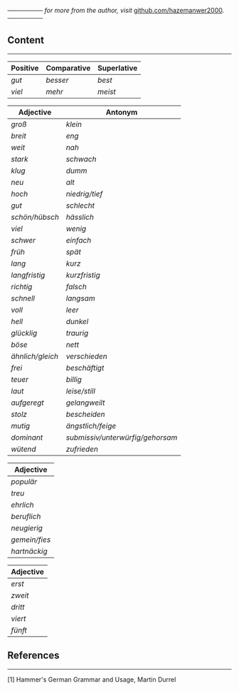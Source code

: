──────── *for more from the author, visit* [github.com/hazemanwer2000](https://github.com/hazemanwer2000). ────────
## Content
---

| Positive | Comparative | Superlative |
| -------- | ----------- | ----------- |
| *gut*    | *besser*    | *best*      |
| *viel*   | *mehr*      | *meist*     |

| Adjective        | Antonym                          |
| ---------------- | -------------------------------- |
| *groß*           | *klein*                          |
| *breit*          | *eng*                            |
| *weit*           | *nah*                            |
| *stark*          | *schwach*                        |
| *klug*           | *dumm*                           |
| *neu*            | *alt*                            |
| *hoch*           | *niedrig/tief*                   |
| *gut*            | *schlecht*                       |
| *schön/hübsch*   | *hässlich*                       |
| *viel*           | *wenig*                          |
| *schwer*         | *einfach*                        |
| *früh*           | *spät*<br>                       |
| *lang*           | *kurz*                           |
| *langfristig*    | *kurzfristig*                    |
| *richtig*        | *falsch*                         |
| *schnell*        | *langsam*                        |
| *voll*           | *leer*                           |
| *hell*           | *dunkel*                         |
| *glücklig*       | *traurig*                        |
| *böse*           | *nett*                           |
| *ähnlich/gleich* | *verschieden*                    |
| *frei*           | *beschäftigt*                    |
| *teuer*          | *billig*                         |
| *laut*           | *leise/still*                    |
| *aufgeregt*      | *gelangweilt*                    |
| *stolz*          | *bescheiden*                     |
| *mutig*          | *ängstlich/feige*                |
| *dominant*       | *submissiv/unterwürfig/gehorsam* |
| *wütend*         | *zufrieden*                      |

| Adjective     |
| ------------- |
| *populär*     |
| *treu*        |
| *ehrlich*     |
| *beruflich*   |
| *neugierig*   |
| *gemein/fies* |
| *hartnäckig*  |

| Adjective |
| --------- |
| *erst*    |
| *zweit*   |
| *dritt*   |
| *viert*   |
| *fünft*   |

## References
---
[1] Hammer's German Grammar and Usage, Martin Durrel